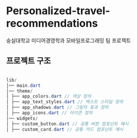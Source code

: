 # Personalized-travel-recommendations

숭실대학교 미디어경영학과 모바일프로그래밍 팀 프로젝트


## 프로젝트 구조

```csharp

lib/
│── main.dart
│── theme/
│ ├── app_colors.dart // 색상 정의
│ ├── app_text_styles.dart // 텍스트 스타일 정의
│ ├── app_shadows.dart // 그림자 효과 정의
│ ├── app_icons.dart // 아이콘 정의
│── widgets/
│ ├── custom_button.dart // 공통 버튼 컴포넌트 예시
│ ├── custom_card.dart // 공통 카드 컴포넌트 예시


```
